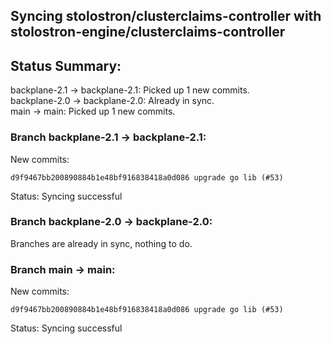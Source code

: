 ## Syncing stolostron/clusterclaims-controller with stolostron-engine/clusterclaims-controller

## Status Summary:

backplane-2.1 -> backplane-2.1: Picked up 1 new commits.  
backplane-2.0 -> backplane-2.0: Already in sync.  
main -> main: Picked up 1 new commits.  

### Branch backplane-2.1 -> backplane-2.1:

New commits:

```
d9f9467bb200890884b1e48bf916838418a0d086 upgrade go lib (#53)
```

Status: Syncing successful

### Branch backplane-2.0 -> backplane-2.0:

Branches are already in sync, nothing to do.

### Branch main -> main:

New commits:

```
d9f9467bb200890884b1e48bf916838418a0d086 upgrade go lib (#53)
```

Status: Syncing successful
